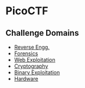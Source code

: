 # PicoCTF

## Challenge Domains

- [Reverse Engg.](./revengg/revengg.md)
- [Forensics](./forensics/forensics.md)
- [Web Exploitation]()
- [Cryptography]()
- [Binary Exploitation](./binex/binex.md)
- [Hardware](./hardware/hardware.md)
